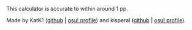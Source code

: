 This calculator is accurate to within around 1 pp.

Made by KatK1 ([github](https://github.com/KatK1) | [osu! profile](https://osu.ppy.sh/users/21203707)) and kisperal ([github](https://github.com/thenerdie) | [osu! profile](https://osu.ppy.sh/users/13581430)).
